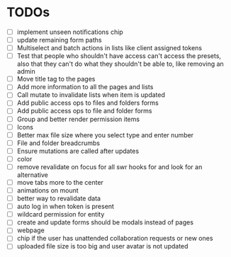 # TODOs

- [ ] implement unseen notifications chip
- [ ] update remaining form paths
- [ ] Multiselect and batch actions in lists like client assigned tokens
- [ ] Test that people who shouldn't have access can't access the presets, also that they can't do what they shouldn't be able to, like removing an admin
- [ ] Move title tag to the pages
- [ ] Add more information to all the pages and lists
- [ ] Call mutate to invalidate lists when item is updated
- [ ] Add public access ops to files and folders forms
- [ ] Add public access ops to file and folder forms
- [ ] Group and better render permission items
- [ ] Icons
- [ ] Better max file size where you select type and enter number
- [ ] File and folder breadcrumbs
- [ ] Ensure mutations are called after updates
- [ ] color
- [ ] remove revalidate on focus for all swr hooks for and look for an alternative
- [ ] move tabs more to the center
- [ ] animations on mount
- [ ] better way to revalidate data
- [ ] auto log in when token is present
- [ ] wildcard permission for entity
- [ ] create and update forms should be modals instead of pages
- [ ] webpage
- [ ] chip if the user has unattended collaboration requests or new ones
- [ ] uploaded file size is too big and user avatar is not updated

